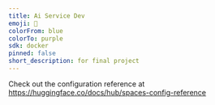 ```yaml
---
title: Ai Service Dev
emoji: 🐢
colorFrom: blue
colorTo: purple
sdk: docker
pinned: false
short_description: for final project
---
```


Check out the configuration reference at https://huggingface.co/docs/hub/spaces-config-reference
